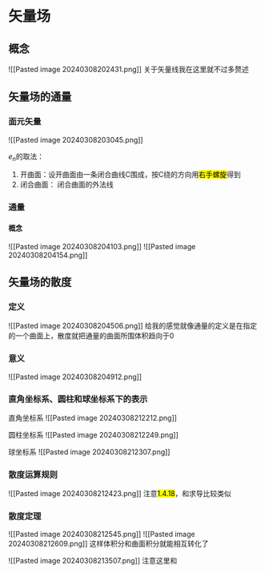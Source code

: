 # 矢量场
## 概念
![[Pasted image 20240308202431.png]]
关于矢量线我在这里就不过多赘述
## 矢量场的通量
### 面元矢量
![[Pasted image 20240308203045.png]]

$e_n$的取法：
1. 开曲面：设开曲面由一条闭合曲线C围成，按C绕的方向用<mark class="hltr-blue">右手螺旋</mark>得到
2. 闭合曲面： 闭合曲面的外法线

### 通量
#### 概念
![[Pasted image 20240308204103.png]]
![[Pasted image 20240308204154.png]]

## 矢量场的散度
### 定义
![[Pasted image 20240308204506.png]]
给我的感觉就像通量的定义是在指定的一个曲面上，散度就把通量的曲面所围体积趋向于0
### 意义
![[Pasted image 20240308204912.png]]


### 直角坐标系、圆柱和球坐标系下的表示

直角坐标系
![[Pasted image 20240308212212.png]]

圆柱坐标系
![[Pasted image 20240308212249.png]]

球坐标系
![[Pasted image 20240308212307.png]]

### 散度运算规则
![[Pasted image 20240308212423.png]]
注意<mark class="hltr-blue">1.4.18</mark>，和求导比较类似
### 散度定理
![[Pasted image 20240308212545.png]]
![[Pasted image 20240308212609.png]]
这样体积分和曲面积分就能相互转化了

![[Pasted image 20240308213507.png]]
注意这里和